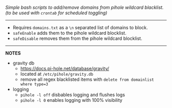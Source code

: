 *Simple bash scripts to add/remove domains from pihole wildcard blacklist. (to be used with `crontab` for scheduled toggling)*  
___

* Requires `domains.txt` as a `\n` separated list of domains to block.
* `safeEnable` adds them to the pihole wildcard blocklist.
* `safeDisable` removes them from the pihole wildcard blocklist.

___

**NOTES**

* gravity db
  * https://docs.pi-hole.net/database/gravity/
  * located at `/etc/pihole/gravity.db`
  * remove all regex blacklisted items with `delete from domainlist where type=3`
* logging
  * `pihole -l off` disbables logging and flushes logs
  * `pihole -l 0` enables logging with 100% visibility
